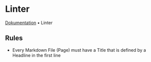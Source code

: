 # Linter

[Dokumentation](../README.md) • Linter

## Rules

- Every Markdown File (Page) must have a Title that is defined by a Headline in the first line
